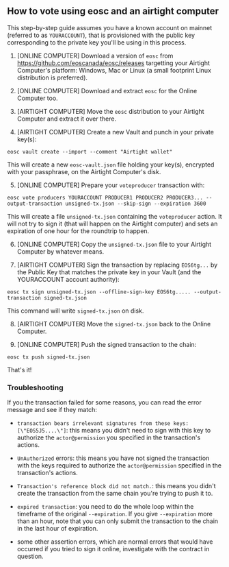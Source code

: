 How to vote using eosc and an airtight computer
-----------------------------------------------

This step-by-step guide assumes you have a known account on mainnet
(referred to as `YOURACCOUNT`), that is provisioned with the public
key corresponding to the private key you'll be using in this process.

1. [ONLINE COMPUTER] Download a version of `eosc` from
   https://github.com/eoscanada/eosc/releases targetting your Airtight
   Computer's platform: Windows, Mac or Linux (a small footprint Linux
   distribution is preferred).

2. [ONLINE COMPUTER] Download and extract `eosc` for the Online
   Computer too.

3. [AIRTIGHT COMPUTER] Move the `eosc` distribution to your Airtight
   Computer and extract it over there.

4. [AIRTIGHT COMPUTER] Create a new Vault and punch in your private
   key(s):

```
eosc vault create --import --comment "Airtight wallet"
```

This will create a new `eosc-vault.json` file holding your key(s),
encrypted with your passphrase, on the Airtight Computer's disk.

5. [ONLINE COMPUTER] Prepare your `voteproducer` transaction with:

```
eosc vote producers YOURACCOUNT PRODUCER1 PRODUCER2 PRODUCER3... --output-transaction unsigned-tx.json --skip-sign --expiration 3600
```

This will create a file `unsigned-tx.json` containing the
`voteproducer` action. It will not try to sign it (that will happen on
the Airtight computer) and sets an expiration of one hour for the
roundtrip to happen.

6. [ONLINE COMPUTER] Copy the `unsigned-tx.json` file to your Airtight
   Computer by whatever means.

7. [AIRTIGHT COMPUTER] Sign the transaction by replacing `EOS6tg...` by the Public Key that matches the private key in your Vault (and the YOURACCOUNT account authority):

```
eosc tx sign unsigned-tx.json --offline-sign-key EOS6tg..... --output-transaction signed-tx.json
```

This command will write `signed-tx.json` on disk.

8. [AIRTIGHT COMPUTER] Move the `signed-tx.json` back to the Online Computer.

9. [ONLINE COMPUTER] Push the signed transaction to the chain:

```
eosc tx push signed-tx.json
```

That's it!

### Troubleshooting

If you the transaction failed for some reasons, you can read the error
message and see if they match:

* `transaction bears irrelevant signatures from these keys: [\"EOS5J5....\"]`: this means you didn't need to sign with this key to authorize the `actor@permission` you specified in the transaction's actions.

* `UnAuthorized` errors: this means you have not signed the
  transaction with the keys required to authorize the
  `actor@permission` specified in the transaction's actions.

* `Transaction's reference block did not match.`: this means you
  didn't create the transaction from the same chain you're trying to
  push it to.

* `expired transaction`: you need to do the whole loop within the
  timeframe of the original `--expiration`. If you give `--expiration`
  more than an hour, note that you can only submit the transaction to
  the chain in the last hour of expiration.

* some other assertion errors, which are normal errors that would have
  occurred if you tried to sign it online, investigate with the
  contract in question.
